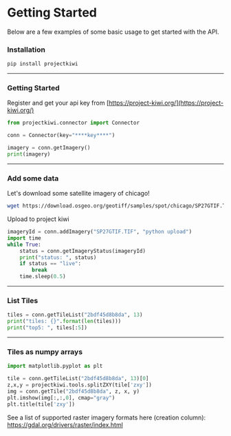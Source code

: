 # Getting Started

Below are a few examples of some basic usage to get started with the API.
### Installation
```Bash
pip install projectkiwi
```
---

### Getting Started
Register and get your api key from [https://project-kiwi.org/](https://project-kiwi.org/)
```python
from projectkiwi.connector import Connector

conn = Connector(key="****key****")

imagery = conn.getImagery()
print(imagery)
```

---

### Add some data

Let's download some satellite imagery of chicago!
```Bash
wget https://download.osgeo.org/geotiff/samples/spot/chicago/SP27GTIF.TIF
```

Upload to project kiwi
```Python
imageryId = conn.addImagery("SP27GTIF.TIF", "python upload")
import time
while True:
    status = conn.getImageryStatus(imageryId)
    print("status: ", status)
    if status == "live":
        break
    time.sleep(0.5)
```

---

### List Tiles
```Python
tiles = conn.getTileList("2bdf45d8b8da", 13)
print("tiles: {}".format(len(tiles)))
print("top5: ", tiles[:5])
```

---

### Tiles as numpy arrays
```python
import matplotlib.pyplot as plt

tile = conn.getTileList("2bdf45d8b8da", 13)[0]
z,x,y = projectkiwi.tools.splitZXY(tile['zxy'])
img = conn.getTile("2bdf45d8b8da", z, x, y)
plt.imshow(img[:,:,0], cmap="gray")
plt.title(tile['zxy'])
```


See a list of supported raster imagery formats here (creation column):
https://gdal.org/drivers/raster/index.html

